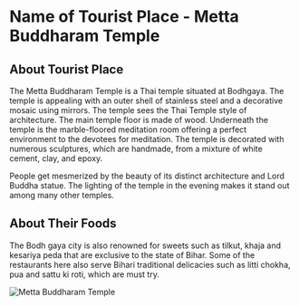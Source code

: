 # Name of Tourist Place - Metta Buddharam Temple

## About Tourist Place
The Metta Buddharam Temple is a Thai temple situated at Bodhgaya. The temple is appealing with an outer shell of stainless steel and a decorative mosaic using mirrors.  The temple sees the Thai Temple style of architecture. The main temple floor is made of wood. Underneath the temple is the marble-floored meditation room offering a perfect environment to the devotees for meditation. The temple is decorated with numerous sculptures, which are handmade, from a mixture of white cement, clay, and epoxy.

People get mesmerized by the beauty of its distinct architecture and Lord Buddha statue. The lighting of the temple in the evening makes it stand out among many other temples.

## About Their Foods
The Bodh gaya city is also renowned for sweets such as tilkut, khaja and kesariya peda that are exclusive to the state of Bihar. Some of the restaurants here also serve Bihari traditional delicacies such as litti chokha, pua and sattu ki roti, which are must try.

<img align="center" src="https://bodhgaya.tourismindia.co.in/images/places-to-visit/header/metta-buddharam-temple-bodh-gaya-tourism-entry-fee-timings-holidays-reviews-header.jpg" alt="Metta Buddharam Temple"/>

<!--Example: <img align="center" src="https://lotustours.in/assets/img/taj/photo-room-detail-1.jpg" alt="Taj Mahal"/> -->
